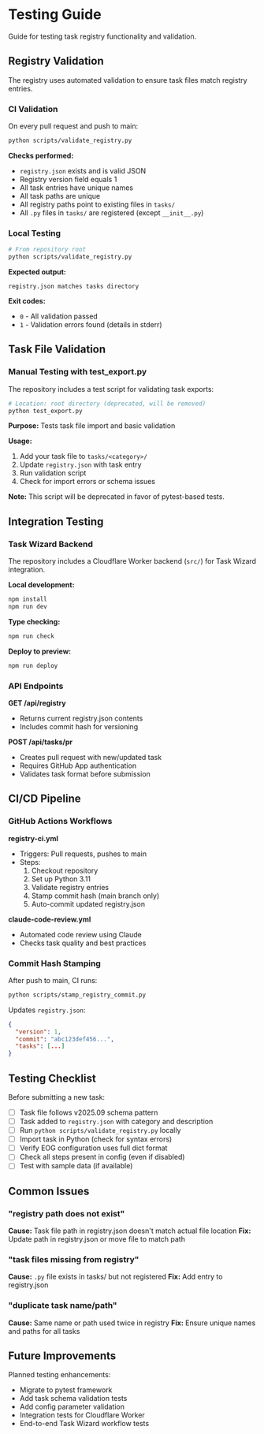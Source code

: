 # Testing Guide

Guide for testing task registry functionality and validation.

## Registry Validation

The registry uses automated validation to ensure task files match registry entries.

### CI Validation

On every pull request and push to main:
```bash
python scripts/validate_registry.py
```

**Checks performed:**
- `registry.json` exists and is valid JSON
- Registry version field equals 1
- All task entries have unique names
- All task paths are unique
- All registry paths point to existing files in `tasks/`
- All `.py` files in `tasks/` are registered (except `__init__.py`)

### Local Testing

```bash
# From repository root
python scripts/validate_registry.py
```

**Expected output:**
```
registry.json matches tasks directory
```

**Exit codes:**
- `0` - All validation passed
- `1` - Validation errors found (details in stderr)

## Task File Validation

### Manual Testing with test_export.py

The repository includes a test script for validating task exports:

```bash
# Location: root directory (deprecated, will be removed)
python test_export.py
```

**Purpose:** Tests task file import and basic validation

**Usage:**
1. Add your task file to `tasks/<category>/`
2. Update `registry.json` with task entry
3. Run validation script
4. Check for import errors or schema issues

**Note:** This script will be deprecated in favor of pytest-based tests.

## Integration Testing

### Task Wizard Backend

The repository includes a Cloudflare Worker backend (`src/`) for Task Wizard integration.

**Local development:**
```bash
npm install
npm run dev
```

**Type checking:**
```bash
npm run check
```

**Deploy to preview:**
```bash
npm run deploy
```

### API Endpoints

**GET /api/registry**
- Returns current registry.json contents
- Includes commit hash for versioning

**POST /api/tasks/pr**
- Creates pull request with new/updated task
- Requires GitHub App authentication
- Validates task format before submission

## CI/CD Pipeline

### GitHub Actions Workflows

**registry-ci.yml**
- Triggers: Pull requests, pushes to main
- Steps:
  1. Checkout repository
  2. Set up Python 3.11
  3. Validate registry entries
  4. Stamp commit hash (main branch only)
  5. Auto-commit updated registry.json

**claude-code-review.yml**
- Automated code review using Claude
- Checks task quality and best practices

### Commit Hash Stamping

After push to main, CI runs:
```bash
python scripts/stamp_registry_commit.py
```

Updates `registry.json`:
```json
{
  "version": 1,
  "commit": "abc123def456...",
  "tasks": [...]
}
```

## Testing Checklist

Before submitting a new task:

- [ ] Task file follows v2025.09 schema pattern
- [ ] Task added to `registry.json` with category and description
- [ ] Run `python scripts/validate_registry.py` locally
- [ ] Import task in Python (check for syntax errors)
- [ ] Verify EOG configuration uses full dict format
- [ ] Check all steps present in config (even if disabled)
- [ ] Test with sample data (if available)

## Common Issues

### "registry path does not exist"
**Cause:** Task file path in registry.json doesn't match actual file location
**Fix:** Update path in registry.json or move file to match path

### "task files missing from registry"
**Cause:** `.py` file exists in tasks/ but not registered
**Fix:** Add entry to registry.json

### "duplicate task name/path"
**Cause:** Same name or path used twice in registry
**Fix:** Ensure unique names and paths for all tasks

## Future Improvements

Planned testing enhancements:
- Migrate to pytest framework
- Add task schema validation tests
- Add config parameter validation
- Integration tests for Cloudflare Worker
- End-to-end Task Wizard workflow tests